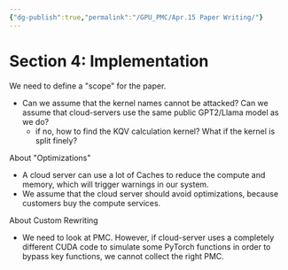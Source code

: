 ```yaml
---
{"dg-publish":true,"permalink":"/GPU_PMC/Apr.15 Paper Writing/"}
---
```


# Section 4: Implementation

We need to define a "scope" for the paper. 
- Can we assume that the kernel names cannot be attacked? Can we assume that cloud-servers use the same public GPT2/Llama model as we do?
	- if no, how to find the KQV calculation kernel? What if the kernel is split finely?

About "Optimizations"
- A cloud server can use a lot of Caches to reduce the compute and memory, which will trigger warnings in our system.
- We assume that the cloud server should avoid optimizations, because customers buy the compute services.

About Custom Rewriting
- We need to look at PMC. However, if cloud-server uses a completely different CUDA code to simulate some PyTorch functions in order to bypass key functions, we cannot collect the right PMC.